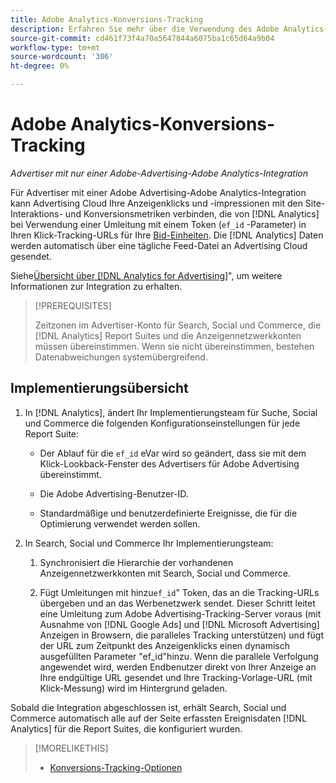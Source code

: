 ```yaml
---
title: Adobe Analytics-Konversions-Tracking
description: Erfahren Sie mehr über die Verwendung des Adobe Analytics-Konversions-Trackings für Ihre Kampagnen in Adobe Advertising.
source-git-commit: cd461f73f4a70a5647844a6075ba1c65d64a9b04
workflow-type: tm+mt
source-wordcount: '306'
ht-degree: 0%

---
```


# Adobe Analytics-Konversions-Tracking

*Advertiser mit nur einer Adobe-Advertising-Adobe Analytics-Integration*

Für Advertiser mit einer Adobe Advertising-Adobe Analytics-Integration kann Advertising Cloud Ihre Anzeigenklicks und -impressionen mit den Site-Interaktions- und Konversionsmetriken verbinden, die von [!DNL Analytics] bei Verwendung einer Umleitung mit einem Token (`ef_id` -Parameter) in Ihren Klick-Tracking-URLs für Ihre [Bid-Einheiten](/help/search-social-commerce/glossary.md#a-b). Die [!DNL Analytics] Daten werden automatisch über eine tägliche Feed-Datei an Advertising Cloud gesendet.

Siehe[Übersicht über [!DNL Analytics for Advertising]](https://experienceleague.adobe.com/docs/advertising-cloud/dsp/integrations/analytics/overview.html)&quot;, um weitere Informationen zur Integration zu erhalten.

>[!PREREQUISITES]
>
> Zeitzonen im Advertiser-Konto für Search, Social und Commerce, die [!DNL Analytics] Report Suites und die Anzeigennetzwerkkonten müssen übereinstimmen. Wenn sie nicht übereinstimmen, bestehen Datenabweichungen systemübergreifend.

## Implementierungsübersicht

1. In [!DNL Analytics], ändert Ihr Implementierungsteam für Suche, Social und Commerce die folgenden Konfigurationseinstellungen für jede Report Suite:

   * Der Ablauf für die `ef_id` eVar wird so geändert, dass sie mit dem Klick-Lookback-Fenster des Advertisers für Adobe Advertising übereinstimmt.

   * Die Adobe Advertising-Benutzer-ID.

   * Standardmäßige und benutzerdefinierte Ereignisse, die für die Optimierung verwendet werden sollen.

1. In Search, Social und Commerce Ihr Implementierungsteam:

   1. Synchronisiert die Hierarchie der vorhandenen Anzeigennetzwerkkonten mit Search, Social und Commerce.

   1. Fügt Umleitungen mit hinzu`ef_id`&quot; Token, das an die Tracking-URLs übergeben und an das Werbenetzwerk sendet.
   Dieser Schritt leitet eine Umleitung zum Adobe Advertising-Tracking-Server voraus (mit Ausnahme von [!DNL Google Ads] und [!DNL Microsoft Advertising] Anzeigen in Browsern, die paralleles Tracking unterstützen) und fügt der URL zum Zeitpunkt des Anzeigenklicks einen dynamisch ausgefüllten Parameter &quot;ef_id&quot;hinzu. Wenn die parallele Verfolgung angewendet wird, werden Endbenutzer direkt von Ihrer Anzeige an Ihre endgültige URL gesendet und Ihre Tracking-Vorlage-URL (mit Klick-Messung) wird im Hintergrund geladen.

Sobald die Integration abgeschlossen ist, erhält Search, Social und Commerce automatisch alle auf der Seite erfassten Ereignisdaten [!DNL Analytics] für die Report Suites, die konfiguriert wurden.

>[!MORELIKETHIS]
>
>* [Konversions-Tracking-Optionen](conversion-tracking-about.md)


